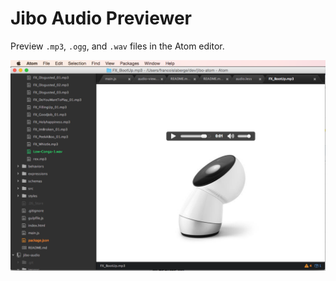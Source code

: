 # Jibo Audio Previewer
Preview ```.mp3```, ```.ogg```, and ```.wav``` files in the Atom editor.

![Jibo Audio](images/screenshot-atom.png)
